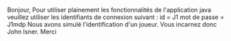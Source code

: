 Bonjour,
Pour utiliser plainement les fonctionnalités de l'application java veuillez utiliser les identifiants de connexion suivant :
id = J1
mot de passe = J1mdp
Nous avons simulé l'identification d'un joueur. Vous incarnez donc John Isner.
Merci